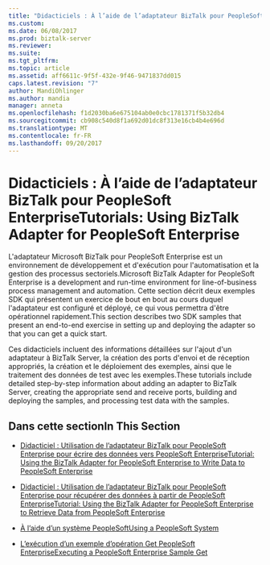 ```yaml
---
title: "Didacticiels : À l’aide de l’adaptateur BizTalk pour PeopleSoft Enterprise | Documents Microsoft"
ms.custom: 
ms.date: 06/08/2017
ms.prod: biztalk-server
ms.reviewer: 
ms.suite: 
ms.tgt_pltfrm: 
ms.topic: article
ms.assetid: aff6611c-9f5f-432e-9f46-9471837dd015
caps.latest.revision: "7"
author: MandiOhlinger
ms.author: mandia
manager: anneta
ms.openlocfilehash: f1d2030ba6e675104ab0e0cbc1781371f5b32db4
ms.sourcegitcommit: cb908c540d8f1a692d01dc8f313e16cb4b4e696d
ms.translationtype: MT
ms.contentlocale: fr-FR
ms.lasthandoff: 09/20/2017
---
```

# <a name="tutorials-using-biztalk-adapter-for-peoplesoft-enterprise"></a><span data-ttu-id="5cc7d-102">Didacticiels : À l’aide de l’adaptateur BizTalk pour PeopleSoft Enterprise</span><span class="sxs-lookup"><span data-stu-id="5cc7d-102">Tutorials: Using BizTalk Adapter for PeopleSoft Enterprise</span></span>
<span data-ttu-id="5cc7d-103">L'adaptateur Microsoft BizTalk pour PeopleSoft Enterprise est un environnement de développement et d'exécution pour l'automatisation et la gestion des processus sectoriels.</span><span class="sxs-lookup"><span data-stu-id="5cc7d-103">Microsoft BizTalk Adapter for PeopleSoft Enterprise is a development and run-time environment for line-of-business process management and automation.</span></span> <span data-ttu-id="5cc7d-104">Cette section décrit deux exemples SDK qui présentent un exercice de bout en bout au cours duquel l'adaptateur est configuré et déployé, ce qui vous permettra d'être opérationnel rapidement.</span><span class="sxs-lookup"><span data-stu-id="5cc7d-104">This section describes two SDK samples that present an end-to-end exercise in setting up and deploying the adapter so that you can get a quick start.</span></span>  
  
 <span data-ttu-id="5cc7d-105">Ces didacticiels incluent des informations détaillées sur l'ajout d'un adaptateur à BizTalk Server, la création des ports d'envoi et de réception appropriés, la création et le déploiement des exemples, ainsi que le traitement des données de test avec les exemples.</span><span class="sxs-lookup"><span data-stu-id="5cc7d-105">These tutorials include detailed step-by-step information about adding an adapter to BizTalk Server, creating the appropriate send and receive ports, building and deploying the samples, and processing test data with the samples.</span></span>  
  
## <a name="in-this-section"></a><span data-ttu-id="5cc7d-106">Dans cette section</span><span class="sxs-lookup"><span data-stu-id="5cc7d-106">In This Section</span></span>  
  
-   [<span data-ttu-id="5cc7d-107">Didacticiel : Utilisation de l’adaptateur BizTalk pour PeopleSoft Enterprise pour écrire des données vers PeopleSoft Enterprise</span><span class="sxs-lookup"><span data-stu-id="5cc7d-107">Tutorial: Using the BizTalk Adapter for PeopleSoft Enterprise to Write Data to PeopleSoft Enterprise</span></span>](../core/tutorial-use-the-peoplesoft-adapter-in-biztalk-server-to-write-data.md)  
  
-   [<span data-ttu-id="5cc7d-108">Didacticiel : Utilisation de l’adaptateur BizTalk pour PeopleSoft Enterprise pour récupérer des données à partir de PeopleSoft Enterprise</span><span class="sxs-lookup"><span data-stu-id="5cc7d-108">Tutorial: Using the BizTalk Adapter for PeopleSoft Enterprise to Retrieve Data from PeopleSoft Enterprise</span></span>](../core/tutorial-use-the-peoplesoft-enterprise-adapter-to-get-data-in-biztalk-server.md)  
  
-   [<span data-ttu-id="5cc7d-109">À l’aide d’un système PeopleSoft</span><span class="sxs-lookup"><span data-stu-id="5cc7d-109">Using a PeopleSoft System</span></span>](../core/using-a-peoplesoft-system.md)  
  
-   [<span data-ttu-id="5cc7d-110">L’exécution d’un exemple d’opération Get PeopleSoft Enterprise</span><span class="sxs-lookup"><span data-stu-id="5cc7d-110">Executing a PeopleSoft Enterprise Sample Get</span></span>](../core/executing-a-peoplesoft-enterprise-sample-get.md)